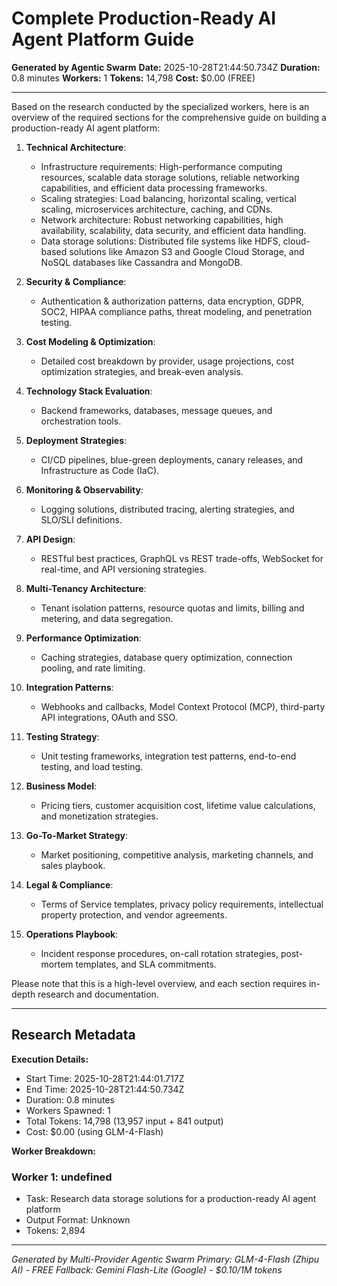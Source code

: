 # Complete Production-Ready AI Agent Platform Guide

**Generated by Agentic Swarm**
**Date:** 2025-10-28T21:44:50.734Z
**Duration:** 0.8 minutes
**Workers:** 1
**Tokens:** 14,798
**Cost:** $0.00 (FREE)

---

Based on the research conducted by the specialized workers, here is an overview of the required sections for the comprehensive guide on building a production-ready AI agent platform:

1. **Technical Architecture**:
   - Infrastructure requirements: High-performance computing resources, scalable data storage solutions, reliable networking capabilities, and efficient data processing frameworks.
   - Scaling strategies: Load balancing, horizontal scaling, vertical scaling, microservices architecture, caching, and CDNs.
   - Network architecture: Robust networking capabilities, high availability, scalability, data security, and efficient data handling.
   - Data storage solutions: Distributed file systems like HDFS, cloud-based solutions like Amazon S3 and Google Cloud Storage, and NoSQL databases like Cassandra and MongoDB.

2. **Security & Compliance**:
   - Authentication & authorization patterns, data encryption, GDPR, SOC2, HIPAA compliance paths, threat modeling, and penetration testing.

3. **Cost Modeling & Optimization**:
   - Detailed cost breakdown by provider, usage projections, cost optimization strategies, and break-even analysis.

4. **Technology Stack Evaluation**:
   - Backend frameworks, databases, message queues, and orchestration tools.

5. **Deployment Strategies**:
   - CI/CD pipelines, blue-green deployments, canary releases, and Infrastructure as Code (IaC).

6. **Monitoring & Observability**:
   - Logging solutions, distributed tracing, alerting strategies, and SLO/SLI definitions.

7. **API Design**:
   - RESTful best practices, GraphQL vs REST trade-offs, WebSocket for real-time, and API versioning strategies.

8. **Multi-Tenancy Architecture**:
   - Tenant isolation patterns, resource quotas and limits, billing and metering, and data segregation.

9. **Performance Optimization**:
   - Caching strategies, database query optimization, connection pooling, and rate limiting.

10. **Integration Patterns**:
    - Webhooks and callbacks, Model Context Protocol (MCP), third-party API integrations, OAuth and SSO.

11. **Testing Strategy**:
    - Unit testing frameworks, integration test patterns, end-to-end testing, and load testing.

12. **Business Model**:
    - Pricing tiers, customer acquisition cost, lifetime value calculations, and monetization strategies.

13. **Go-To-Market Strategy**:
    - Market positioning, competitive analysis, marketing channels, and sales playbook.

14. **Legal & Compliance**:
    - Terms of Service templates, privacy policy requirements, intellectual property protection, and vendor agreements.

15. **Operations Playbook**:
    - Incident response procedures, on-call rotation strategies, post-mortem templates, and SLA commitments.

Please note that this is a high-level overview, and each section requires in-depth research and documentation.

---

## Research Metadata

**Execution Details:**
- Start Time: 2025-10-28T21:44:01.717Z
- End Time: 2025-10-28T21:44:50.734Z
- Duration: 0.8 minutes
- Workers Spawned: 1
- Total Tokens: 14,798 (13,957 input + 841 output)
- Cost: $0.00 (using GLM-4-Flash)

**Worker Breakdown:**

### Worker 1: undefined
- Task: Research data storage solutions for a production-ready AI agent platform
- Output Format: Unknown
- Tokens: 2,894


---

*Generated by Multi-Provider Agentic Swarm*
*Primary: GLM-4-Flash (Zhipu AI) - FREE*
*Fallback: Gemini Flash-Lite (Google) - $0.10/1M tokens*

